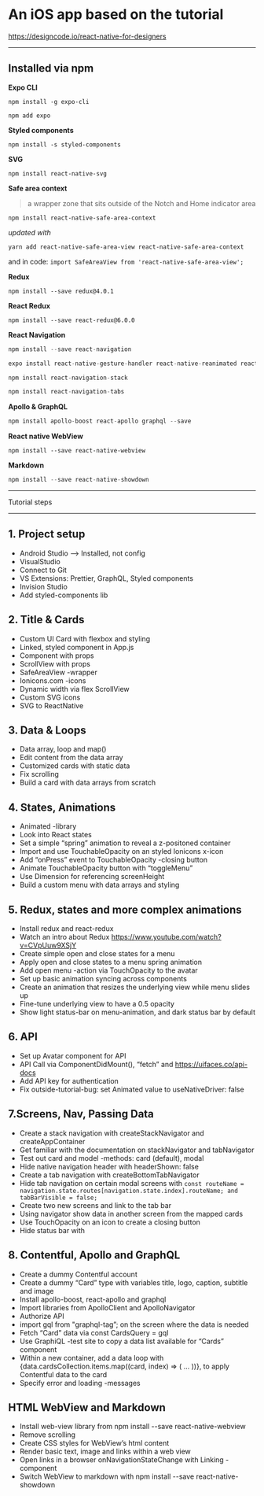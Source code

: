 # An iOS app based on the tutorial
https://designcode.io/react-native-for-designers

____________

## Installed via npm

**Expo CLI**

`npm install -g expo-cli`

`npm add expo`

**Styled components**

`npm install -s styled-components`

**SVG**

`npm install react-native-svg`

**Safe area context**

> a wrapper zone that sits outside of the Notch and Home indicator area

`npm install react-native-safe-area-context`

*updated with* 

`yarn add react-native-safe-area-view react-native-safe-area-context`

and in code: `import SafeAreaView from 'react-native-safe-area-view';`

**Redux**

`npm install --save redux@4.0.1`

**React Redux**

`npm install --save react-redux@6.0.0`

**React Navigation**

```js
npm install --save react-navigation

expo install react-native-gesture-handler react-native-reanimated react-native-screens react-native-safe-area-context @react-native-community/masked-view

npm install react-navigation-stack

npm install react-navigation-tabs
```

**Apollo & GraphQL**

```js
npm install apollo-boost react-apollo graphql --save
```

**React native WebView**

`npm install --save react-native-webview`

**Markdown**

```js
npm install --save react-native-showdown
```
_______________

Tutorial steps
_______________

## 1. Project setup
- Android Studio --> Installed, not config
- VisualStudio
- Connect to Git
- VS Extensions: Prettier, GraphQL, Styled components
- Invision Studio
- Add styled-components lib

## 2. Title & Cards
- Custom UI Card with flexbox and styling
- Linked, styled component in App.js
- Component with props
- ScrollView with props
- SafeAreaView -wrapper
- Ionicons.com -icons
- Dynamic width via flex ScrollView
- Custom SVG icons
- SVG to ReactNative

## 3. Data & Loops
- Data array, loop and map()
- Edit content from the data array
- Customized cards with static data
- Fix scrolling
- Build a card with data arrays from scratch

## 4. States, Animations
- Animated -library
- Look into React states
- Set a simple “spring” animation to reveal a z-positoned container
- Import and use TouchableOpacity on an styled Ionicons x-icon
- Add “onPress” event to TouchableOpacity -closing button
- Animate TouchableOpacity button with “toggleMenu”
- Use Dimension for referencing screenHeight
- Build a custom menu with data arrays and styling

## 5. Redux, states and more complex animations
- Install redux and react-redux
- Watch an intro about Redux https://www.youtube.com/watch?v=CVpUuw9XSjY
- Create simple open and close states for a menu
- Apply open and close states to a menu spring animation
- Add open menu -action via TouchOpacity to the avatar
- Set up basic animation syncing across components
- Create an animation that resizes the underlying view while menu slides up
- Fine-tune underlying view to have a 0.5 opacity
- Show light status-bar on menu-animation, and dark status bar by default

## 6. API
- Set up Avatar component for API
- API Call via ComponentDidMount(), “fetch” and https://uifaces.co/api-docs
- Add API key for authentication
- Fix outside-tutorial-bug: set Animated value to useNativeDriver: false

## 7.Screens, Nav, Passing Data
- Create a stack navigation with createStackNavigator and createAppContainer
- Get familiar with the documentation on stackNavigator and tabNavigator
- Test out card and model -methods: card (default), modal
- Hide native navigation header with headerShown: false
- Create a tab navigation with createBottomTabNavigator
- Hide tab navigation on certain modal screens with 
`const routeName = navigation.state.routes[navigation.state.index].routeName; and tabBarVisible = false;`
- Create two new screens and link to the tab bar
- Using navigator show data in another screen from the mapped cards
- Use TouchOpacity on an icon to create a closing button
- Hide status bar with <StatusBar hidden />

## 8. Contentful, Apollo and GraphQL
- Create a dummy Contentful account
- Create a dummy “Card” type with variables title, logo, caption, subtitle and image
- Install apollo-boost, react-apollo and graphql
- Import libraries from ApolloClient and ApolloNavigator
- Authorize API
- import gql from "graphql-tag”; on the screen where the data is needed
- Fetch “Card” data via const CardsQuery = gql
- Use GraphiQL -test site to copy a data list available for “Cards” component
- Within a new container, add a data loop with {data.cardsCollection.items.map((card, index) => ( … ))}, to apply Contentful data to the card
- Specify error and loading -messages

## HTML WebView and Markdown
- Install web-view library from npm install --save react-native-webview
- Remove scrolling
- Create CSS styles for WebView’s html content
- Render basic text, image and links within a web view
- Open links in a browser onNavigationStateChange with Linking -component
- Switch WebView to markdown with npm install --save react-native-showdown
